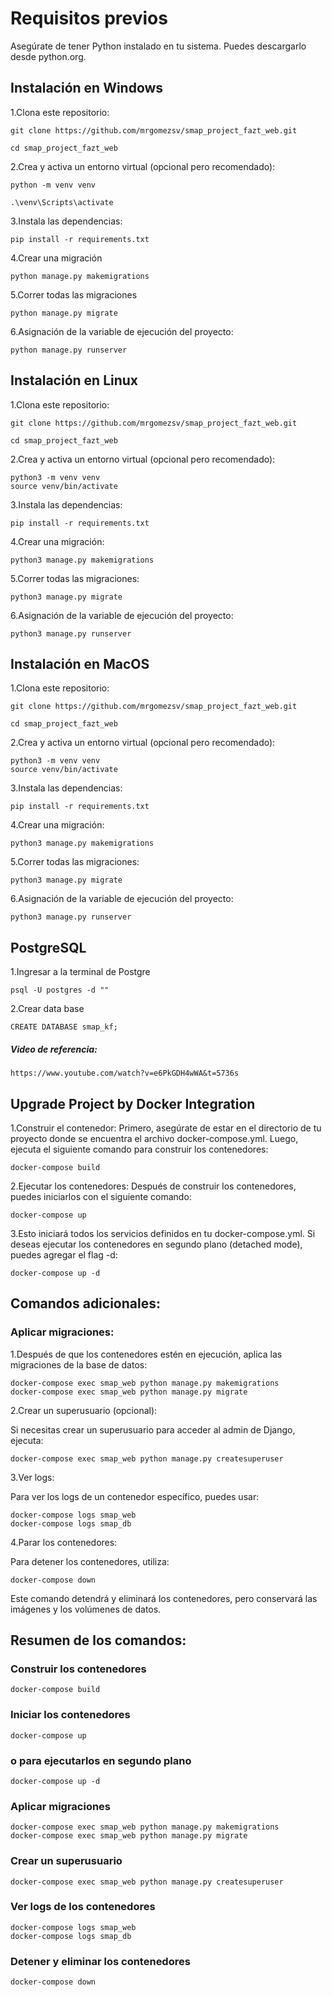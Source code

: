 # Requisitos previos
Asegúrate de tener Python instalado en tu sistema. Puedes descargarlo desde python.org.

## Instalación en Windows
1.Clona este repositorio:

    git clone https://github.com/mrgomezsv/smap_project_fazt_web.git

    cd smap_project_fazt_web

2.Crea y activa un entorno virtual (opcional pero recomendado):

    python -m venv venv

    .\venv\Scripts\activate

3.Instala las dependencias:

    pip install -r requirements.txt

4.Crear una migración
    
    python manage.py makemigrations

5.Correr todas las migraciones

    python manage.py migrate

6.Asignación de la variable de ejecución del proyecto:
    
    python manage.py runserver

## Instalación en Linux
1.Clona este repositorio:

    git clone https://github.com/mrgomezsv/smap_project_fazt_web.git
    
    cd smap_project_fazt_web

2.Crea y activa un entorno virtual (opcional pero recomendado):

    python3 -m venv venv
    source venv/bin/activate

3.Instala las dependencias:

    pip install -r requirements.txt

4.Crear una migración:

    python3 manage.py makemigrations

5.Correr todas las migraciones:

    python3 manage.py migrate

6.Asignación de la variable de ejecución del proyecto:

    python3 manage.py runserver

## Instalación en MacOS
1.Clona este repositorio:

    git clone https://github.com/mrgomezsv/smap_project_fazt_web.git
    
    cd smap_project_fazt_web

2.Crea y activa un entorno virtual (opcional pero recomendado):

    python3 -m venv venv
    source venv/bin/activate

3.Instala las dependencias:

    pip install -r requirements.txt

4.Crear una migración:

    python3 manage.py makemigrations
    
5.Correr todas las migraciones:

    python3 manage.py migrate

6.Asignación de la variable de ejecución del proyecto:

    python3 manage.py runserver

## PostgreSQL

1.Ingresar a la terminal de Postgre

    psql -U postgres -d ""

2.Crear data base
    
    CREATE DATABASE smap_kf;


##### Video de referencia:
    https://www.youtube.com/watch?v=e6PkGDH4wWA&t=5736s


## Upgrade Project by Docker Integration
1.Construir el contenedor:
Primero, asegúrate de estar en el directorio de tu proyecto donde se encuentra el archivo docker-compose.yml. Luego, 
ejecuta el siguiente comando para construir los contenedores:
    
    docker-compose build

2.Ejecutar los contenedores:
Después de construir los contenedores, puedes iniciarlos con el siguiente comando:

    docker-compose up

3.Esto iniciará todos los servicios definidos en tu docker-compose.yml. Si deseas ejecutar los contenedores en segundo 
plano (detached mode), puedes agregar el flag -d:

    docker-compose up -d

## Comandos adicionales:
### Aplicar migraciones:

1.Después de que los contenedores estén en ejecución, aplica las migraciones de la base de datos:

    docker-compose exec smap_web python manage.py makemigrations
    docker-compose exec smap_web python manage.py migrate

2.Crear un superusuario (opcional):

Si necesitas crear un superusuario para acceder al admin de Django, ejecuta:

    docker-compose exec smap_web python manage.py createsuperuser

3.Ver logs:

Para ver los logs de un contenedor específico, puedes usar:

    docker-compose logs smap_web
    docker-compose logs smap_db

4.Parar los contenedores:

Para detener los contenedores, utiliza:

    docker-compose down

Este comando detendrá y eliminará los contenedores, pero conservará las imágenes y los volúmenes de datos.

## Resumen de los comandos:
### Construir los contenedores
    docker-compose build

### Iniciar los contenedores
    docker-compose up
### o para ejecutarlos en segundo plano
    docker-compose up -d

### Aplicar migraciones
    docker-compose exec smap_web python manage.py makemigrations
    docker-compose exec smap_web python manage.py migrate

### Crear un superusuario
    docker-compose exec smap_web python manage.py createsuperuser

### Ver logs de los contenedores
    docker-compose logs smap_web
    docker-compose logs smap_db

### Detener y eliminar los contenedores
    docker-compose down
